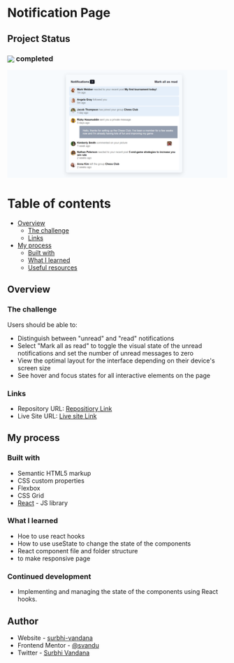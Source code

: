 # Notification Page

## Project Status

<h3><img align="center" height="30" src="https://user-images.githubusercontent.com/77252075/217149827-cfed2bf9-caf7-4e9b-806a-efd99d23c6c5.png"> completed</h3>

![notificationPageScreenShot](./public/assets/img/notification-page-ss.png)

# Table of contents

- [Overview](#overview)
  - [The challenge](#the-challenge)
  - [Links](#links)
- [My process](#my-process)
  - [Built with](#built-with)
  - [What I learned](#what-i-learned)
  - [Useful resources](#useful-resources)

## Overview

### The challenge

Users should be able to:

- Distinguish between "unread" and "read" notifications
- Select "Mark all as read" to toggle the visual state of the unread notifications and set the number of unread messages to zero
- View the optimal layout for the interface depending on their device's screen size
- See hover and focus states for all interactive elements on the page

### Links

- Repository URL: [Repositiory Link](https://github.com/svandu/notification-page)
- Live Site URL: [Live site Link](https://notification-page-flame.vercel.app/)

## My process

### Built with

- Semantic HTML5 markup
- CSS custom properties
- Flexbox
- CSS Grid
- [React](https://reactjs.org/) - JS library

### What I learned

- Hoe to use react hooks 
- How to use useState to change the state of the components 
- React component file and folder structure
- to make responsive page

### Continued development

- Implementing and managing the state of the components using React hooks. 

## Author

- Website - [surbhi-vandana](https://github.com/svandu/notification-page)
- Frontend Mentor - [@svandu](https://www.frontendmentor.io/profile/svandu)
- Twitter - [Surbhi Vandana](https://twitter.com/SurbhiVandana)